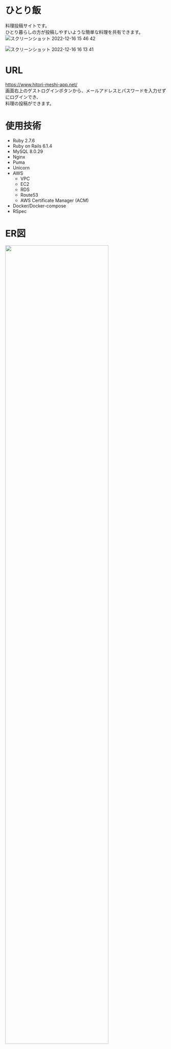 # ひとり飯
  料理投稿サイトです。</br>
  ひとり暮らしの方が投稿しやすいような簡単な料理を共有できます。</br>
 ![スクリーンショット 2022-12-16 15 46 42](https://user-images.githubusercontent.com/106238399/208042801-34d7370a-c0a0-4838-874d-451c1f8f9278.jpg)

 ![スクリーンショット 2022-12-16 16 13 41](https://user-images.githubusercontent.com/106238399/208043995-422e659f-fad8-406d-a97b-2165e0164e5f.jpg)

# URL
https://www.hitori-meshi-app.net/ </br>
画面右上のゲストログインボタンから、メールアドレスとパスワードを入力せずにログインでき、</br>
料理の投稿ができます。

# 使用技術
- Ruby 2.7.6
- Ruby on Rails 6.1.4
- MySQL  8.0.29
- Nginx
- Puma
- Unicorn
- AWS
  - VPC
  - EC2
  - RDS
  - Route53
  - AWS Certificate Manager (ACM)
- Docker/Docker-compose
- RSpec

# ER図

<img src="https://user-images.githubusercontent.com/106238399/208600741-27b5222c-7752-4861-9a0e-8349205fa1e4.jpg" width="80%">

# AWS構成図

<img src="https://user-images.githubusercontent.com/106238399/208605623-18b11565-fc47-4772-8fb7-599c0243316f.jpg" width="80%">

# 機能一覧
- ユーザー登録、ログイン機能、ゲストログイン機能(devise)
- 投稿機能
  - 画像投稿(carrierwave)
- いいね機能
  - ランキング機能
- ページネーション機能(kaminari)
- レシピ名、メインの材料によるキーワード検索機能(ransack)

# テスト
- RSpec
  - モデルテスト
  - システムテスト
